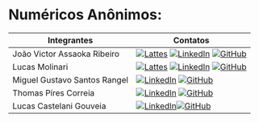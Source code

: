 # Numéricos Anônimos:

| Integrantes | Contatos |
|-|-|
| João Victor Assaoka Ribeiro | [![Lattes](https://shields.io/badge/Lattes-000000?style=for-the-badge&logo=lattes&logoColor=white)](http://lattes.cnpq.br/1720255556289414) [![LinkedIn](https://shields.io/badge/LinkedIn-0077B5?style=for-the-badge&logo=linkedin&logoColor=white)](https://www.linkedin.com/in/assaoka/) [![GitHub](https://shields.io/badge/GitHub-181717?style=for-the-badge&logo=github&logoColor=white)](https://github.com/Assaoka) |
| Lucas Molinari | [![Lattes](https://shields.io/badge/Lattes-000000?style=for-the-badge&logo=lattes&logoColor=white)](http://lattes.cnpq.br/3863110880184485) [![LinkedIn](https://shields.io/badge/LinkedIn-0077B5?style=for-the-badge&logo=linkedin&logoColor=white)](https://www.linkedin.com/in/lucas-molinari-dev/) [![GitHub](https://shields.io/badge/GitHub-181717?style=for-the-badge&logo=github&logoColor=white)](https://github.com/molhinari) |
| Miguel Gustavo Santos Rangel | [![LinkedIn](https://shields.io/badge/LinkedIn-0077B5?style=for-the-badge&logo=linkedin&logoColor=white)]([https://www.linkedin.com/in/assaoka/](https://www.linkedin.com/in/miguel-rangel-534218217/)) [![GitHub](https://shields.io/badge/GitHub-181717?style=for-the-badge&logo=github&logoColor=white)](https://github.com/mr-miguelrangel) |
| Thomas Píres Correia | [![LinkedIn](https://shields.io/badge/LinkedIn-0077B5?style=for-the-badge&logo=linkedin&logoColor=white)]([https://www.linkedin.com/in/assaoka/](https://www.linkedin.com/in/thomas-pires-correia-84ab55226/)) [![GitHub](https://shields.io/badge/GitHub-181717?style=for-the-badge&logo=github&logoColor=white)](https://github.com/Th0m4sma) |
| Lucas Castelani Gouveia | [![LinkedIn](https://shields.io/badge/LinkedIn-0077B5?style=for-the-badge&logo=linkedin&logoColor=white)](https://www.linkedin.com/in/lucas-castelani-gouveia-422a8a224/)[![GitHub](https://shields.io/badge/GitHub-181717?style=for-the-badge&logo=github&logoColor=white)](https://github.com/LucasCG18) |
